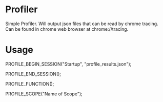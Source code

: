# Profiler
Simple Profiler. Will output json files that can be read by chrome tracing. Can be found in chrome web browser at chrome://tracing.

# Usage

PROFILE_BEGIN_SESSION("Startup", "profile_results.json");

PROFILE_END_SESSION();

PROFILE_FUNCTION();

PROFILE_SCOPE("Name of Scope");
